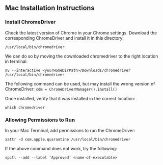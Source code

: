 ## Mac Installation Instructions
### Install ChromeDriver
Check the latest version of Chrome in your Chrome settings. Download the corresponding ChromeDriver and install it in this directory:

`/usr/local/bin/chromedriver`

We can do so by moving the downloaded chromedriver to the right location in terminal:

`mv --interactive <yourHomeDirPath>/Downloads/chromedriver /usr/local/bin/chromedriver`

The following command can be used, but may install the wrong version of ChromeDriver:
`cdm = ChromeDriverManager().install()`

Once installed, verify that it was installed in the correct location:

`which chromedriver`

### Allowing Permissions to Run
In your Mac Terminal, add permissions to run the ChromeDriver:

`xattr -d com.apple.quarantine /usr/local/bin/chromedriver`

If the above command does not work, try the following:

`spctl --add --label 'Approved' <name-of-executable>`